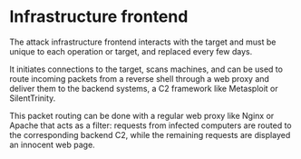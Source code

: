 # Infrastructure frontend

The attack infrastructure frontend interacts with the target and must be unique to each operation or target, and 
replaced every few days.

It initiates connections to the target, scans machines, and can be used to route incoming packets from a reverse 
shell through a web proxy and deliver them to the backend systems, a C2 framework like Metasploit or SilentTrinity.

This packet routing can be done with a regular web proxy like Nginx or Apache that acts as a filter: requests from 
infected computers are routed to the corresponding backend C2, while the remaining requests are displayed an innocent
web page.